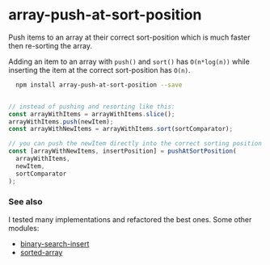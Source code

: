 # array-push-at-sort-position

Push items to an array at their correct sort-position which is much faster then re-sorting the array.

Adding an item to an array with `push()` and `sort()` has `O(n*log(n))`
while inserting the item at the correct sort-position has `O(n)`.

```bash
  npm install array-push-at-sort-position --save
```

```typescript

// instead of pushing and resorting like this:
const arrayWithItems = arrayWithItems.slice();
arrayWithItems.push(newItem);
const arrayWithNewItems = arrayWithItems.sort(sortComparator);

// you can push the newItem directly into the correct sorting position
const [arrayWithNewItems, insertPosition] = pushAtSortPosition(
  arrayWithItems,
  newItem,
  sortComparator
);
```

### See also

I tested many implementations and refactored the best ones. Some other modules:

- [binary-search-insert](https://www.npmjs.com/package/binary-search-insert)
- [sorted-array](https://github.com/aaditmshah/sorted-array/blob/master/sorted-array.js#L11)
